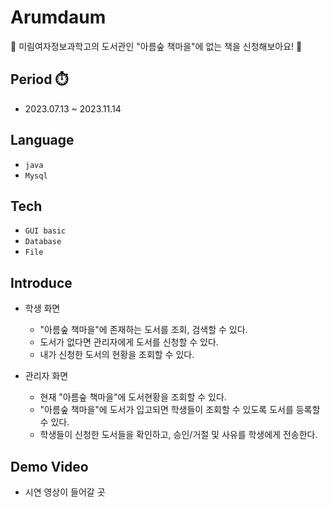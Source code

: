 # Arumdaum
📖 미림여자정보과학고의 도서관인 "아름숲 책마을"에 없는 책을 신청해보아요! 📖<br>

## Period ⏱️
- 2023.07.13 ~ 2023.11.14 </br>

## Language
- ```java```
- ```Mysql```

## Tech
- ```GUI basic```
- ```Database```
- ```File```

## Introduce
  * 학생 화면
    * "아름숲 책마을"에 존재하는 도서를 조회, 검색할 수 있다.
    * 도서가 없다면 관리자에게 도서를 신청할 수 있다.
    * 내가 신청한 도서의 현황을 조회할 수 있다.
      
  * 관리자 화면
    * 현재 "아름숲 책마을"에 도서현황을 조회할 수 있다.
    * "아름숲 책마을"에 도서가 입고되면 학생들이 조회할 수 있도록 도서를 등록할 수 있다.
    * 학생들이 신청한 도서들을 확인하고, 승인/거절 및 사유를 학생에게 전송한다.

## Demo Video
- 시연 영상이 들어갈 곳
